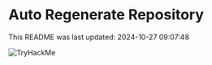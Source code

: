 # Auto Regenerate Repository

This README was last updated: 2024-10-27 09:07:48

 ![TryHackMe](https://tryhackme.com/badge/533634)